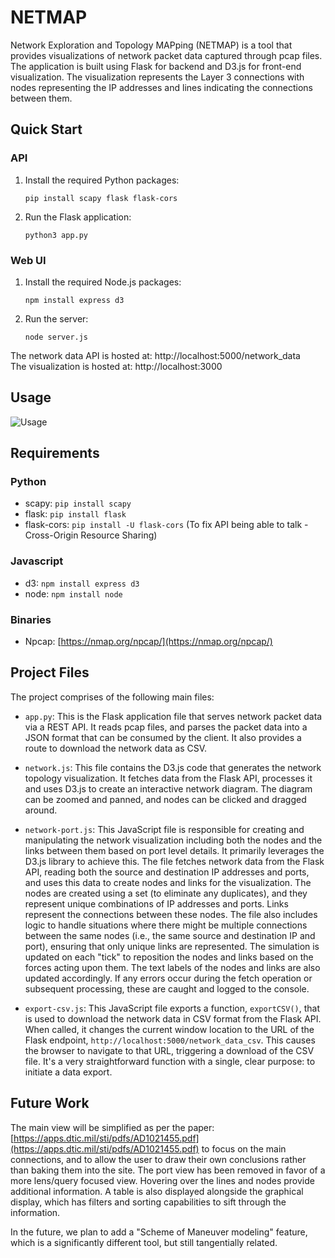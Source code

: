 # NETMAP
Network Exploration and Topology MAPping (NETMAP) is a tool that provides visualizations of network packet data captured through pcap files. The application is built using Flask for backend and D3.js for front-end visualization. The visualization represents the Layer 3 connections with nodes representing the IP addresses and lines indicating the connections between them.

## Quick Start
### API
1. Install the required Python packages:
    ```
    pip install scapy flask flask-cors
    ```
2. Run the Flask application:
    ```
    python3 app.py
    ```

### Web UI
1. Install the required Node.js packages:
    ```
    npm install express d3
    ```
2. Run the server:
    ```
    node server.js
    ```

The network data API is hosted at: http://localhost:5000/network_data  
The visualization is hosted at: http://localhost:3000

## Usage  
![Usage](usage.gif)

## Requirements
### Python
- scapy: `pip install scapy`
- flask: `pip install flask`
- flask-cors: `pip install -U flask-cors` (To fix API being able to talk - Cross-Origin Resource Sharing)

### Javascript
- d3: `npm install express d3`
- node: `npm install node`

### Binaries
- Npcap: [https://nmap.org/npcap/](https://nmap.org/npcap/)

## Project Files
The project comprises of the following main files:
- `app.py`: This is the Flask application file that serves network packet data via a REST API. It reads pcap files, and parses the packet data into a JSON format that can be consumed by the client. It also provides a route to download the network data as CSV.

- `network.js`: This file contains the D3.js code that generates the network topology visualization. It fetches data from the Flask API, processes it and uses D3.js to create an interactive network diagram. The diagram can be zoomed and panned, and nodes can be clicked and dragged around.

- `network-port.js`: This JavaScript file is responsible for creating and manipulating the network visualization including both the nodes and the links between them based on port level details. It primarily leverages the D3.js library to achieve this. The file fetches network data from the Flask API, reading both the source and destination IP addresses and ports, and uses this data to create nodes and links for the visualization. The nodes are created using a set (to eliminate any duplicates), and they represent unique combinations of IP addresses and ports. Links represent the connections between these nodes. The file also includes logic to handle situations where there might be multiple connections between the same nodes (i.e., the same source and destination IP and port), ensuring that only unique links are represented. The simulation is updated on each "tick" to reposition the nodes and links based on the forces acting upon them. The text labels of the nodes and links are also updated accordingly. If any errors occur during the fetch operation or subsequent processing, these are caught and logged to the console.

- `export-csv.js`: This JavaScript file exports a function, `exportCSV()`, that is used to download the network data in CSV format from the Flask API. When called, it changes the current window location to the URL of the Flask endpoint, `http://localhost:5000/network_data_csv`. This causes the browser to navigate to that URL, triggering a download of the CSV file. It's a very straightforward function with a single, clear purpose: to initiate a data export.


## Future Work
The main view will be simplified as per the paper: [https://apps.dtic.mil/sti/pdfs/AD1021455.pdf](https://apps.dtic.mil/sti/pdfs/AD1021455.pdf) to focus on the main connections, and to allow the user to draw their own conclusions rather than baking them into the site. The port view has been removed in favor of a more lens/query focused view. Hovering over the lines and nodes provide additional information. A table is also displayed alongside the graphical display, which has filters and sorting capabilities to sift through the information.

In the future, we plan to add a "Scheme of Maneuver modeling" feature, which is a significantly different tool, but still tangentially related.